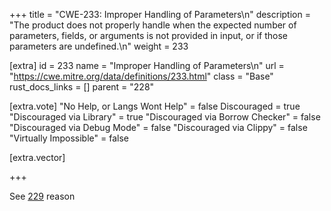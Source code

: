 +++
title = "CWE-233: Improper Handling of Parameters\n"
description = "The product does not properly handle when the expected number of parameters, fields, or arguments is not provided in input, or if those parameters are undefined.\n"
weight = 233

[extra]
id = 233
name = "Improper Handling of Parameters\n"
url = "https://cwe.mitre.org/data/definitions/233.html"
class = "Base"
rust_docs_links = []
parent = "228"

[extra.vote]
"No Help, or Langs Wont Help" = false
Discouraged = true
"Discouraged via Library" = true
"Discouraged via Borrow Checker" = false
"Discouraged via Debug Mode" = false
"Discouraged via Clippy" = false
"Virtually Impossible" = false

[extra.vector]

+++

See [229](/rust-are-we-secure-yet/cwes/cwe-229) reason